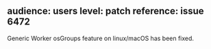 audience: users
level: patch
reference: issue 6472
---
Generic Worker osGroups feature on linux/macOS has been fixed.
